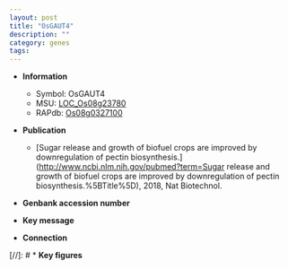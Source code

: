 ```yaml
---
layout: post
title: "OsGAUT4"
description: ""
category: genes
tags: 
---
```


* **Information**  
    + Symbol: OsGAUT4  
    + MSU: [LOC_Os08g23780](http://rice.uga.edu/cgi-bin/ORF_infopage.cgi?orf=LOC_Os08g23780)  
    + RAPdb: [Os08g0327100](https://rapdb.dna.affrc.go.jp/locus/?name=Os08g0327100)  

* **Publication**  
    + [Sugar release and growth of biofuel crops are improved by downregulation of pectin biosynthesis.](http://www.ncbi.nlm.nih.gov/pubmed?term=Sugar release and growth of biofuel crops are improved by downregulation of pectin biosynthesis.%5BTitle%5D), 2018, Nat Biotechnol.

* **Genbank accession number**  

* **Key message**  

* **Connection**  

[//]: # * **Key figures**  


